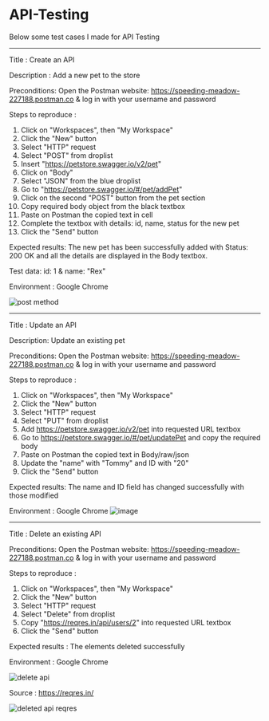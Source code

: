 # API-Testing

Below some test cases I made for API Testing 

_____________________________________________________________________________________________________________________________________________

Title : Create an API 

Description : Add a new pet to the store 

Preconditions: Open the Postman website: https://speeding-meadow-227188.postman.co & log in with your username and password  

Steps to reproduce : 

1. Click on "Workspaces", then "My Workspace"
2. Click the "New" button
3. Select "HTTP" request
4. Select "POST" from droplist
5. Insert "https://petstore.swagger.io/v2/pet"
6. Click on "Body"
7. Select "JSON" from the blue droplist
8. Go to "https://petstore.swagger.io/#/pet/addPet"
9. Click on the second "POST" button from the pet section
10. Copy required body object from the black textbox
11. Paste on Postman the copied text in cell
12. Complete the textbox with details: id, name, status for the new pet
13. Click the "Send" button

Expected results: The new pet has been successfully added with Status: 200 OK and all the details are displayed in the Body textbox.

Test data: id: 1 & name: "Rex" 

Environment : Google Chrome


![post method](https://github.com/dicacristian/API-Testing/assets/85904271/50631e2d-8baa-4e22-8eb3-804baf26db45)
_____________________________________________________________________________________________________________________________________________

Title : Update an API 

Description: Update an existing pet 

Preconditions: Open the Postman website: https://speeding-meadow-227188.postman.co & log in with your username and password  

Steps to reproduce : 

1. Click on "Workspaces", then "My Workspace"
2. Click the "New" button
3. Select "HTTP" request
4. Select "PUT" from droplist
5. Add https://petstore.swagger.io/v2/pet into requested URL textbox
6. Go to https://petstore.swagger.io/#/pet/updatePet and copy the required body
7. Paste on Postman the copied text in Body/raw/json
8. Update the "name" with "Tommy" and ID with "20"
9. Click the "Send" button

Expected results: The name and ID field has changed successfully with those modified

Environment : Google Chrome
![image](https://github.com/dicacristian/API-Testing/assets/85904271/a19ec52c-b904-42c0-b7fb-f9a2a1e4302f)


_____________________________________________________________________________________________________________________________________________

Title : Delete an existing API 

Preconditions: Open the Postman website: https://speeding-meadow-227188.postman.co & log in with your username and password  

Steps to reproduce : 

1. Click on "Workspaces", then "My Workspace"
2. Click the "New" button
3. Select "HTTP" request
4. Select "Delete" from droplist
5. Copy "https://reqres.in/api/users/2" into  requested URL textbox
6. Click the "Send" button

Expected results : The elements deleted successfully 

Environment : Google Chrome


![delete api](https://github.com/dicacristian/API-Testing/assets/85904271/5c879f30-9b02-47ac-85c1-cc1a792f7741)

Source : https://reqres.in/

![deleted api reqres](https://github.com/dicacristian/API-Testing/assets/85904271/3934544e-786c-4216-a78b-bffea07ba450)

   

